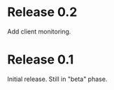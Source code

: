 Release 0.2
===========

Add client monitoring.

Release 0.1
===========

Initial release.  Still in "beta" phase.


